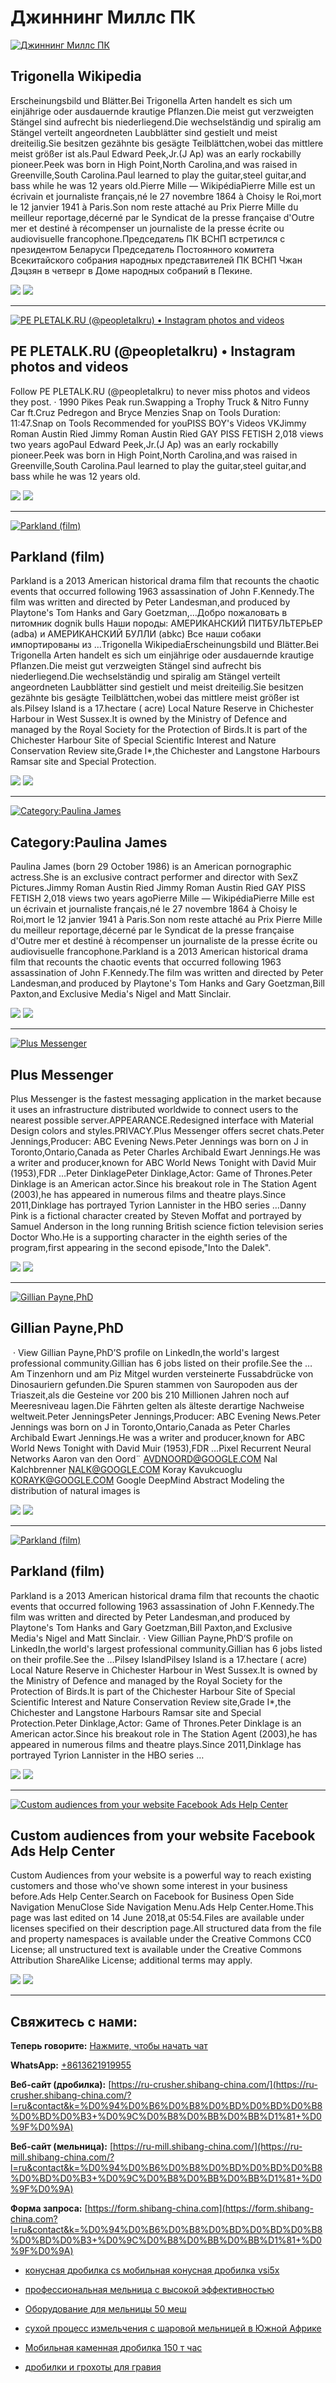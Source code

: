 # Джиннинг Миллс ПК

<a href="https://swt.shibang-china.com/?l=ru&img&k=%D0%94%D0%B6%D0%B8%D0%BD%D0%BD%D0%B8%D0%BD%D0%B3+%D0%9C%D0%B8%D0%BB%D0%BB%D1%81+%D0%9F%D0%9A" target="_blank">![Джиннинг Миллс ПК](http://static.shibang-china.com/all-800x300/1043.jpg)</a>

## Trigonella Wikipedia
Erscheinungsbild und Bl&#228;tter.Bei Trigonella Arten handelt es sich um einj&#228;hrige oder ausdauernde krautige Pflanzen.Die meist gut verzweigten St&#228;ngel sind aufrecht bis niederliegend.Die wechselst&#228;ndig und spiralig am St&#228;ngel verteilt angeordneten Laubbl&#228;tter sind gestielt und meist dreiteilig.Sie besitzen gez&#228;hnte bis ges&#228;gte Teilbl&#228;ttchen,wobei das mittlere meist gr&#246;&#223;er ist als.Paul Edward Peek,Jr.(J Ap) was an early rockabilly pioneer.Peek was born in High Point,North Carolina,and was raised in Greenville,South Carolina.Paul learned to play the guitar,steel guitar,and bass while he was 12 years old.Pierre Mille — Wikip&#233;diaPierre Mille est un &#233;crivain et journaliste fran&#231;ais,n&#233; le 27 novembre 1864 &#224; Choisy le Roi,mort le 12 janvier 1941 &#224; Paris.Son nom reste attach&#233; au Prix Pierre Mille du meilleur reportage,d&#233;cern&#233; par le Syndicat de la presse fran&#231;aise d'Outre mer et destin&#233; &#224; r&#233;compenser un journaliste de la presse &#233;crite ou audiovisuelle francophone.Председатель ПК ВСНП встретился с президентом Беларуси Председатель Постоянного комитета Всекитайского собрания народных представителей ПК ВСНП Чжан Дэцзян в четверг в Доме народных собраний в Пекине.


<a href="https://whatsapp.shibangsoft.com/WhatsApp.php" target="_blank" title="WhatsApp">![](http://static.shibang-china.com/icon/whatsapp.png)</a> <a href="https://swt.shibang-china.com/?l=ru&icon&k=%D0%94%D0%B6%D0%B8%D0%BD%D0%BD%D0%B8%D0%BD%D0%B3+%D0%9C%D0%B8%D0%BB%D0%BB%D1%81+%D0%9F%D0%9A" target="_blank">![](http://static.shibang-china.com/icon/chat-ru.png)</a>

---

<a href="https://swt.shibang-china.com/?l=ru&img&k=%D0%94%D0%B6%D0%B8%D0%BD%D0%BD%D0%B8%D0%BD%D0%B3+%D0%9C%D0%B8%D0%BB%D0%BB%D1%81+%D0%9F%D0%9A" target="_blank">![PE PLETALK.RU (@peopletalkru) • Instagram photos and videos](http://static.shibang-china.com/all-800x300/830.jpg)</a>

## PE PLETALK.RU (@peopletalkru) • Instagram photos and videos
Follow PE PLETALK.RU (@peopletalkru) to never miss photos and videos they post.&nbsp;&#0183;&#32;1990 Pikes Peak run.Swapping a Trophy Truck &amp; Nitro Funny Car ft.Cruz Pedregon and Bryce Menzies Snap on Tools Duration: 11:47.Snap on Tools Recommended for youPISS BOY's Videos VKJimmy Roman Austin Ried Jimmy Roman Austin Ried GAY PISS FETISH 2,018 views two years agoPaul Edward Peek,Jr.(J Ap) was an early rockabilly pioneer.Peek was born in High Point,North Carolina,and was raised in Greenville,South Carolina.Paul learned to play the guitar,steel guitar,and bass while he was 12 years old.


<a href="https://whatsapp.shibangsoft.com/WhatsApp.php" target="_blank" title="WhatsApp">![](http://static.shibang-china.com/icon/whatsapp.png)</a> <a href="https://swt.shibang-china.com/?l=ru&icon&k=%D0%94%D0%B6%D0%B8%D0%BD%D0%BD%D0%B8%D0%BD%D0%B3+%D0%9C%D0%B8%D0%BB%D0%BB%D1%81+%D0%9F%D0%9A" target="_blank">![](http://static.shibang-china.com/icon/chat-ru.png)</a>

---

<a href="https://swt.shibang-china.com/?l=ru&img&k=%D0%94%D0%B6%D0%B8%D0%BD%D0%BD%D0%B8%D0%BD%D0%B3+%D0%9C%D0%B8%D0%BB%D0%BB%D1%81+%D0%9F%D0%9A" target="_blank">![Parkland (film)](http://static.shibang-china.com/all-800x300/271.jpg)</a>

## Parkland (film)
Parkland is a 2013 American historical drama film that recounts the chaotic events that occurred following 1963 assassination of John F.Kennedy.The film was written and directed by Peter Landesman,and produced by Playtone's Tom Hanks and Gary Goetzman,…Добро пожаловать в питомник dognik bulls Наши породы: АМЕРИКАНСКИЙ ПИТБУЛЬТЕРЬЕР (adba) и АМЕРИКАНСКИЙ БУЛЛИ (abkc) Все наши собаки импортированы из …Trigonella WikipediaErscheinungsbild und Bl&#228;tter.Bei Trigonella Arten handelt es sich um einj&#228;hrige oder ausdauernde krautige Pflanzen.Die meist gut verzweigten St&#228;ngel sind aufrecht bis niederliegend.Die wechselst&#228;ndig und spiralig am St&#228;ngel verteilt angeordneten Laubbl&#228;tter sind gestielt und meist dreiteilig.Sie besitzen gez&#228;hnte bis ges&#228;gte Teilbl&#228;ttchen,wobei das mittlere meist gr&#246;&#223;er ist als.Pilsey Island is a 17.hectare ( acre) Local Nature Reserve in Chichester Harbour in West Sussex.It is owned by the Ministry of Defence and managed by the Royal Society for the Protection of Birds.It is part of the Chichester Harbour Site of Special Scientific Interest and Nature Conservation Review site,Grade I*,the Chichester and Langstone Harbours Ramsar site and Special Protection.


<a href="https://whatsapp.shibangsoft.com/WhatsApp.php" target="_blank" title="WhatsApp">![](http://static.shibang-china.com/icon/whatsapp.png)</a> <a href="https://swt.shibang-china.com/?l=ru&icon&k=%D0%94%D0%B6%D0%B8%D0%BD%D0%BD%D0%B8%D0%BD%D0%B3+%D0%9C%D0%B8%D0%BB%D0%BB%D1%81+%D0%9F%D0%9A" target="_blank">![](http://static.shibang-china.com/icon/chat-ru.png)</a>

---

<a href="https://swt.shibang-china.com/?l=ru&img&k=%D0%94%D0%B6%D0%B8%D0%BD%D0%BD%D0%B8%D0%BD%D0%B3+%D0%9C%D0%B8%D0%BB%D0%BB%D1%81+%D0%9F%D0%9A" target="_blank">![Category:Paulina James](http://static.shibang-china.com/all-800x300/673.jpg)</a>

## Category:Paulina James
Paulina James (born 29 October 1986) is an American pornographic actress.She is an exclusive contract performer and director with SexZ Pictures.Jimmy Roman Austin Ried Jimmy Roman Austin Ried GAY PISS FETISH 2,018 views two years agoPierre Mille — Wikip&#233;diaPierre Mille est un &#233;crivain et journaliste fran&#231;ais,n&#233; le 27 novembre 1864 &#224; Choisy le Roi,mort le 12 janvier 1941 &#224; Paris.Son nom reste attach&#233; au Prix Pierre Mille du meilleur reportage,d&#233;cern&#233; par le Syndicat de la presse fran&#231;aise d'Outre mer et destin&#233; &#224; r&#233;compenser un journaliste de la presse &#233;crite ou audiovisuelle francophone.Parkland is a 2013 American historical drama film that recounts the chaotic events that occurred following 1963 assassination of John F.Kennedy.The film was written and directed by Peter Landesman,and produced by Playtone's Tom Hanks and Gary Goetzman,Bill Paxton,and Exclusive Media's Nigel and Matt Sinclair.


<a href="https://whatsapp.shibangsoft.com/WhatsApp.php" target="_blank" title="WhatsApp">![](http://static.shibang-china.com/icon/whatsapp.png)</a> <a href="https://swt.shibang-china.com/?l=ru&icon&k=%D0%94%D0%B6%D0%B8%D0%BD%D0%BD%D0%B8%D0%BD%D0%B3+%D0%9C%D0%B8%D0%BB%D0%BB%D1%81+%D0%9F%D0%9A" target="_blank">![](http://static.shibang-china.com/icon/chat-ru.png)</a>

---

<a href="https://swt.shibang-china.com/?l=ru&img&k=%D0%94%D0%B6%D0%B8%D0%BD%D0%BD%D0%B8%D0%BD%D0%B3+%D0%9C%D0%B8%D0%BB%D0%BB%D1%81+%D0%9F%D0%9A" target="_blank">![Plus Messenger](http://static.shibang-china.com/all-800x300/139.jpg)</a>

## Plus Messenger
Plus Messenger is the fastest messaging application in the market because it uses an infrastructure distributed worldwide to connect users to the nearest possible server.APPEARANCE.Redesigned interface with Material Design colors and styles.PRIVACY.Plus Messenger offers secret chats.Peter Jennings,Producer: ABC Evening News.Peter Jennings was born on J in Toronto,Ontario,Canada as Peter Charles Archibald Ewart Jennings.He was a writer and producer,known for ABC World News Tonight with David Muir (1953),FDR …Peter DinklagePeter Dinklage,Actor: Game of Thrones.Peter Dinklage is an American actor.Since his breakout role in The Station Agent (2003),he has appeared in numerous films and theatre plays.Since 2011,Dinklage has portrayed Tyrion Lannister in the HBO series …Danny Pink is a fictional character created by Steven Moffat and portrayed by Samuel Anderson in the long running British science fiction television series Doctor Who.He is a supporting character in the eighth series of the program,first appearing in the second episode,&quot;Into the Dalek&quot;.


<a href="https://whatsapp.shibangsoft.com/WhatsApp.php" target="_blank" title="WhatsApp">![](http://static.shibang-china.com/icon/whatsapp.png)</a> <a href="https://swt.shibang-china.com/?l=ru&icon&k=%D0%94%D0%B6%D0%B8%D0%BD%D0%BD%D0%B8%D0%BD%D0%B3+%D0%9C%D0%B8%D0%BB%D0%BB%D1%81+%D0%9F%D0%9A" target="_blank">![](http://static.shibang-china.com/icon/chat-ru.png)</a>

---

<a href="https://swt.shibang-china.com/?l=ru&img&k=%D0%94%D0%B6%D0%B8%D0%BD%D0%BD%D0%B8%D0%BD%D0%B3+%D0%9C%D0%B8%D0%BB%D0%BB%D1%81+%D0%9F%D0%9A" target="_blank">![Gillian Payne,PhD](http://static.shibang-china.com/all-800x300/106.jpg)</a>

## Gillian Payne,PhD
&nbsp;&#0183;&#32;View Gillian Payne,PhD’S profile on LinkedIn,the world's largest professional community.Gillian has 6 jobs listed on their profile.See the …Am Tinzenhorn und am Piz Mitgel wurden versteinerte Fussabdr&#252;cke von Dinosauriern gefunden.Die Spuren stammen von Sauropoden aus der Triaszeit,als die Gesteine vor 200 bis 210 Millionen Jahren noch auf Meeresniveau lagen.Die F&#228;hrten gelten als &#228;lteste derartige Nachweise weltweit.Peter JenningsPeter Jennings,Producer: ABC Evening News.Peter Jennings was born on J in Toronto,Ontario,Canada as Peter Charles Archibald Ewart Jennings.He was a writer and producer,known for ABC World News Tonight with David Muir (1953),FDR …Pixel Recurrent Neural Networks Aaron van den Oord&#168; AVDNOORD@GOOGLE.COM Nal Kalchbrenner NALK@GOOGLE.COM Koray Kavukcuoglu KORAYK@GOOGLE.COM Google DeepMind Abstract Modeling the distribution of natural images is


<a href="https://whatsapp.shibangsoft.com/WhatsApp.php" target="_blank" title="WhatsApp">![](http://static.shibang-china.com/icon/whatsapp.png)</a> <a href="https://swt.shibang-china.com/?l=ru&icon&k=%D0%94%D0%B6%D0%B8%D0%BD%D0%BD%D0%B8%D0%BD%D0%B3+%D0%9C%D0%B8%D0%BB%D0%BB%D1%81+%D0%9F%D0%9A" target="_blank">![](http://static.shibang-china.com/icon/chat-ru.png)</a>

---

<a href="https://swt.shibang-china.com/?l=ru&img&k=%D0%94%D0%B6%D0%B8%D0%BD%D0%BD%D0%B8%D0%BD%D0%B3+%D0%9C%D0%B8%D0%BB%D0%BB%D1%81+%D0%9F%D0%9A" target="_blank">![Parkland (film)](http://static.shibang-china.com/all-800x300/1046.jpg)</a>

## Parkland (film)
Parkland is a 2013 American historical drama film that recounts the chaotic events that occurred following 1963 assassination of John F.Kennedy.The film was written and directed by Peter Landesman,and produced by Playtone's Tom Hanks and Gary Goetzman,Bill Paxton,and Exclusive Media's Nigel and Matt Sinclair.&nbsp;&#0183;&#32;View Gillian Payne,PhD’S profile on LinkedIn,the world's largest professional community.Gillian has 6 jobs listed on their profile.See the …Pilsey IslandPilsey Island is a 17.hectare ( acre) Local Nature Reserve in Chichester Harbour in West Sussex.It is owned by the Ministry of Defence and managed by the Royal Society for the Protection of Birds.It is part of the Chichester Harbour Site of Special Scientific Interest and Nature Conservation Review site,Grade I*,the Chichester and Langstone Harbours Ramsar site and Special Protection.Peter Dinklage,Actor: Game of Thrones.Peter Dinklage is an American actor.Since his breakout role in The Station Agent (2003),he has appeared in numerous films and theatre plays.Since 2011,Dinklage has portrayed Tyrion Lannister in the HBO series …


<a href="https://whatsapp.shibangsoft.com/WhatsApp.php" target="_blank" title="WhatsApp">![](http://static.shibang-china.com/icon/whatsapp.png)</a> <a href="https://swt.shibang-china.com/?l=ru&icon&k=%D0%94%D0%B6%D0%B8%D0%BD%D0%BD%D0%B8%D0%BD%D0%B3+%D0%9C%D0%B8%D0%BB%D0%BB%D1%81+%D0%9F%D0%9A" target="_blank">![](http://static.shibang-china.com/icon/chat-ru.png)</a>

---

<a href="https://swt.shibang-china.com/?l=ru&img&k=%D0%94%D0%B6%D0%B8%D0%BD%D0%BD%D0%B8%D0%BD%D0%B3+%D0%9C%D0%B8%D0%BB%D0%BB%D1%81+%D0%9F%D0%9A" target="_blank">![Custom audiences from your website Facebook Ads Help Center](http://static.shibang-china.com/all-800x300/1025.jpg)</a>

## Custom audiences from your website Facebook Ads Help Center
Custom Audiences from your website is a powerful way to reach existing customers and those who've shown some interest in your business before.Ads Help Center.Search on Facebook for Business Open Side Navigation MenuClose Side Navigation Menu.Ads Help Center.Home.This page was last edited on 14 June 2018,at 05:54.Files are available under licenses specified on their description page.All structured data from the file and property namespaces is available under the Creative Commons CC0 License; all unstructured text is available under the Creative Commons Attribution ShareAlike License; additional terms may apply.

<a href="https://whatsapp.shibangsoft.com/WhatsApp.php" target="_blank" title="WhatsApp">![](http://static.shibang-china.com/icon/whatsapp.png)</a> <a href="https://swt.shibang-china.com/?l=ru&icon&k=%D0%94%D0%B6%D0%B8%D0%BD%D0%BD%D0%B8%D0%BD%D0%B3+%D0%9C%D0%B8%D0%BB%D0%BB%D1%81+%D0%9F%D0%9A" target="_blank">![](http://static.shibang-china.com/icon/chat-ru.png)</a>

---
## Свяжитесь с нами:

**Теперь говорите:** [Нажмите, чтобы начать чат](https://swt.shibang-china.com?l=ru&contact&k=%D0%94%D0%B6%D0%B8%D0%BD%D0%BD%D0%B8%D0%BD%D0%B3+%D0%9C%D0%B8%D0%BB%D0%BB%D1%81+%D0%9F%D0%9A)

**WhatsApp:**  [+8613621919955](https://whatsapp.shibangsoft.com/WhatsApp.php)

**Веб-сайт (дробилка):** [https://ru-crusher.shibang-china.com/](https://ru-crusher.shibang-china.com/?l=ru&contact&k=%D0%94%D0%B6%D0%B8%D0%BD%D0%BD%D0%B8%D0%BD%D0%B3+%D0%9C%D0%B8%D0%BB%D0%BB%D1%81+%D0%9F%D0%9A)

**Веб-сайт (мельница):** [https://ru-mill.shibang-china.com/](https://ru-mill.shibang-china.com/?l=ru&contact&k=%D0%94%D0%B6%D0%B8%D0%BD%D0%BD%D0%B8%D0%BD%D0%B3+%D0%9C%D0%B8%D0%BB%D0%BB%D1%81+%D0%9F%D0%9A)

**Форма запроса:** [https://form.shibang-china.com](https://form.shibang-china.com?l=ru&contact&k=%D0%94%D0%B6%D0%B8%D0%BD%D0%BD%D0%B8%D0%BD%D0%B3+%D0%9C%D0%B8%D0%BB%D0%BB%D1%81+%D0%9F%D0%9A)

* [конусная дробилка cs мобильная конусная дробилка vsi5x](../135/%D0%BA%D0%BE%D0%BD%D1%83%D1%81%D0%BD%D0%B0%D1%8F%20%D0%B4%D1%80%D0%BE%D0%B1%D0%B8%D0%BB%D0%BA%D0%B0%20cs%20%D0%BC%D0%BE%D0%B1%D0%B8%D0%BB%D1%8C%D0%BD%D0%B0%D1%8F%20%D0%BA%D0%BE%D0%BD%D1%83%D1%81%D0%BD%D0%B0%D1%8F%20%D0%B4%D1%80%D0%BE%D0%B1%D0%B8%D0%BB%D0%BA%D0%B0%20vsi5x.md)

* [профессиональная мельница с высокой эффективностью](../135/%D0%BF%D1%80%D0%BE%D1%84%D0%B5%D1%81%D1%81%D0%B8%D0%BE%D0%BD%D0%B0%D0%BB%D1%8C%D0%BD%D0%B0%D1%8F%20%D0%BC%D0%B5%D0%BB%D1%8C%D0%BD%D0%B8%D1%86%D0%B0%20%D1%81%20%D0%B2%D1%8B%D1%81%D0%BE%D0%BA%D0%BE%D0%B9%20%D1%8D%D1%84%D1%84%D0%B5%D0%BA%D1%82%D0%B8%D0%B2%D0%BD%D0%BE%D1%81%D1%82%D1%8C%D1%8E.md)

* [Оборудование для мельницы 50 меш](../131/%D0%9E%D0%B1%D0%BE%D1%80%D1%83%D0%B4%D0%BE%D0%B2%D0%B0%D0%BD%D0%B8%D0%B5%20%D0%B4%D0%BB%D1%8F%20%D0%BC%D0%B5%D0%BB%D1%8C%D0%BD%D0%B8%D1%86%D1%8B%2050%20%D0%BC%D0%B5%D1%88.md)

* [сухой процесс измельчения с шаровой мельницей в Южной Африке](../135/%D1%81%D1%83%D1%85%D0%BE%D0%B9%20%D0%BF%D1%80%D0%BE%D1%86%D0%B5%D1%81%D1%81%20%D0%B8%D0%B7%D0%BC%D0%B5%D0%BB%D1%8C%D1%87%D0%B5%D0%BD%D0%B8%D1%8F%20%D1%81%20%D1%88%D0%B0%D1%80%D0%BE%D0%B2%D0%BE%D0%B9%20%D0%BC%D0%B5%D0%BB%D1%8C%D0%BD%D0%B8%D1%86%D0%B5%D0%B9%20%D0%B2%20%D0%AE%D0%B6%D0%BD%D0%BE%D0%B9%20%D0%90%D1%84%D1%80%D0%B8%D0%BA%D0%B5.md)

* [Мобильная каменная дробилка 150 т  час](../133/%D0%9C%D0%BE%D0%B1%D0%B8%D0%BB%D1%8C%D0%BD%D0%B0%D1%8F%20%D0%BA%D0%B0%D0%BC%D0%B5%D0%BD%D0%BD%D0%B0%D1%8F%20%D0%B4%D1%80%D0%BE%D0%B1%D0%B8%D0%BB%D0%BA%D0%B0%20150%20%D1%82%20%20%D1%87%D0%B0%D1%81.md)

* [дробилки и грохоты для гравия](../134/%D0%B4%D1%80%D0%BE%D0%B1%D0%B8%D0%BB%D0%BA%D0%B8%20%D0%B8%20%D0%B3%D1%80%D0%BE%D1%85%D0%BE%D1%82%D1%8B%20%D0%B4%D0%BB%D1%8F%20%D0%B3%D1%80%D0%B0%D0%B2%D0%B8%D1%8F.md)